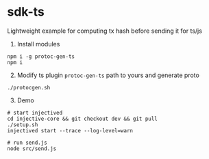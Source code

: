 # sdk-ts
Lightweight example for computing tx hash before sending it for ts/js

1. Install modules
```
npm i -g protoc-gen-ts
npm i
```

2. Modify ts plugin `protoc-gen-ts` path to yours and generate proto
```
./protocgen.sh
```

3. Demo
```
# start injectived
cd injective-core && git checkout dev && git pull
./setup.sh
injectived start --trace --log-level=warn

# run send.js
node src/send.js
```
